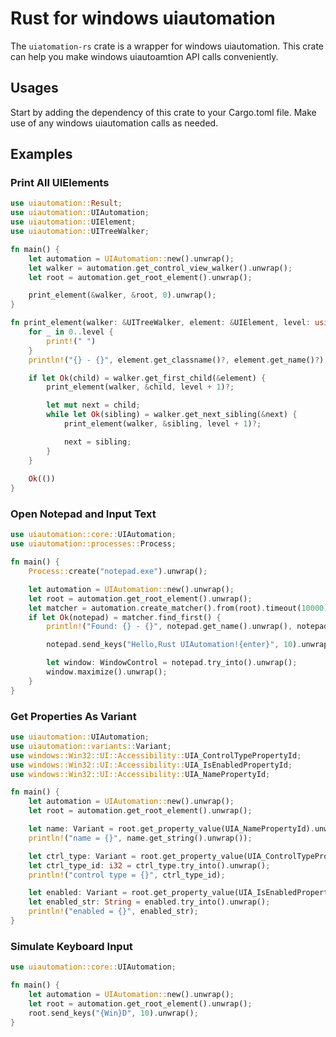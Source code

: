 # Rust for windows uiautomation

The `uiatomation-rs` crate is a wrapper for windows uiautomation. This crate can help you make windows uiautoamtion API calls conveniently.

## Usages

Start by adding the dependency of this crate to your Cargo.toml file. Make use of any windows uiautomation calls as needed.

## Examples

### Print All UIElements

``` rust
use uiautomation::Result;
use uiautomation::UIAutomation;
use uiautomation::UIElement;
use uiautomation::UITreeWalker;

fn main() {
    let automation = UIAutomation::new().unwrap();
    let walker = automation.get_control_view_walker().unwrap();
    let root = automation.get_root_element().unwrap();

    print_element(&walker, &root, 0).unwrap();
}

fn print_element(walker: &UITreeWalker, element: &UIElement, level: usize) -> Result<()> {
    for _ in 0..level {
        print!(" ")
    }
    println!("{} - {}", element.get_classname()?, element.get_name()?);

    if let Ok(child) = walker.get_first_child(&element) {
        print_element(walker, &child, level + 1)?;

        let mut next = child;
        while let Ok(sibling) = walker.get_next_sibling(&next) {
            print_element(walker, &sibling, level + 1)?;

            next = sibling;
        }
    }
    
    Ok(())
}
```

### Open Notepad and Input Text

``` rust
use uiautomation::core::UIAutomation;
use uiautomation::processes::Process;

fn main() {
    Process::create("notepad.exe").unwrap();

    let automation = UIAutomation::new().unwrap();
    let root = automation.get_root_element().unwrap();
    let matcher = automation.create_matcher().from(root).timeout(10000).classname("Notepad");
    if let Ok(notepad) = matcher.find_first() {
        println!("Found: {} - {}", notepad.get_name().unwrap(), notepad.get_classname().unwrap());

        notepad.send_keys("Hello,Rust UIAutomation!{enter}", 10).unwrap();

        let window: WindowControl = notepad.try_into().unwrap();
        window.maximize().unwrap();
    }
}
```

### Get Properties As Variant

``` rust
use uiautomation::UIAutomation;
use uiautomation::variants::Variant;
use windows::Win32::UI::Accessibility::UIA_ControlTypePropertyId;
use windows::Win32::UI::Accessibility::UIA_IsEnabledPropertyId;
use windows::Win32::UI::Accessibility::UIA_NamePropertyId;

fn main() {
    let automation = UIAutomation::new().unwrap();
    let root = automation.get_root_element().unwrap();

    let name: Variant = root.get_property_value(UIA_NamePropertyId).unwrap();
    println!("name = {}", name.get_string().unwrap());

    let ctrl_type: Variant = root.get_property_value(UIA_ControlTypePropertyId).unwrap();
    let ctrl_type_id: i32 = ctrl_type.try_into().unwrap();
    println!("control type = {}", ctrl_type_id);

    let enabled: Variant = root.get_property_value(UIA_IsEnabledPropertyId).unwrap();
    let enabled_str: String = enabled.try_into().unwrap();
    println!("enabled = {}", enabled_str);
}
```

### Simulate Keyboard Input

``` rust
use uiautomation::core::UIAutomation;

fn main() {
    let automation = UIAutomation::new().unwrap();
    let root = automation.get_root_element().unwrap();
    root.send_keys("{Win}D", 10).unwrap();
}
```
